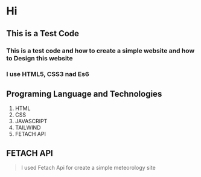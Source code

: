 # Hi

## This is a Test Code 
### This is a test code and how to create a simple website and how to Design this website 
### I use HTML5, CSS3 nad Es6
## Programing Language and Technologies

1. HTML
3. CSS
5. JAVASCRIPT
7. TAILWIND
9. FETACH API
## FETACH API
  >I used Fetach Api for create a simple meteorology site
